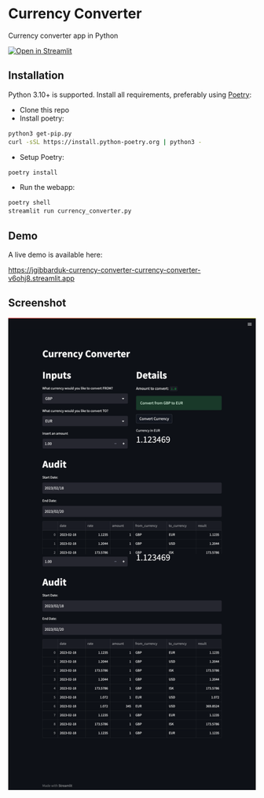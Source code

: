 
# Currency Converter

Currency converter app in Python 

[![Open in Streamlit](https://static.streamlit.io/badges/streamlit_badge_black_white.svg)](https://jgibbarduk-currency-converter-currency-converter-v6ohj8.streamlit.app)

## Installation

Python 3.10+ is supported. Install all requirements, preferably using [Poetry](https://python-poetry.org/):
* Clone this repo
* Install poetry:
```bash
python3 get-pip.py
curl -sSL https://install.python-poetry.org | python3 -
```
* Setup Poetry:
```bash
poetry install
```
* Run the webapp:
```bash
poetry shell
streamlit run currency_converter.py
```

## Demo

A live demo is available here:

https://jgibbarduk-currency-converter-currency-converter-v6ohj8.streamlit.app

## Screenshot

![App Screenshot](https://raw.githubusercontent.com/jgibbarduk/currency-converter/main/images/screenshot.png)
